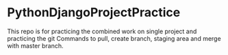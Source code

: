 # PythonDjangoProjectPractice
This repo is for practicing the combined work on single project and practicing the git Commands to pull, create branch, staging area and merge with master branch.
